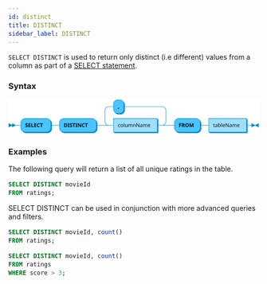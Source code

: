 ```yaml
---
id: distinct
title: DISTINCT
sidebar_label: DISTINCT
---
```


`SELECT DISTINCT` is used to return only distinct (i.e different) values from a
column as part of a [SELECT statement](sqlSELECT.md).

### Syntax

![distinct syntax](/static/img/doc/diagrams/distinct.svg)

### Examples

The following query will return a list of all unique ratings in the table.

```sql title="Simple query"
SELECT DISTINCT movieId
FROM ratings;
```

SELECT DISTINCT can be used in conjunction with more advanced queries and
filters.

```sql title="With aggregate"
SELECT DISTINCT movieId, count()
FROM ratings;
```

```sql title="With filter"
SELECT DISTINCT movieId, count()
FROM ratings
WHERE score > 3;
```
